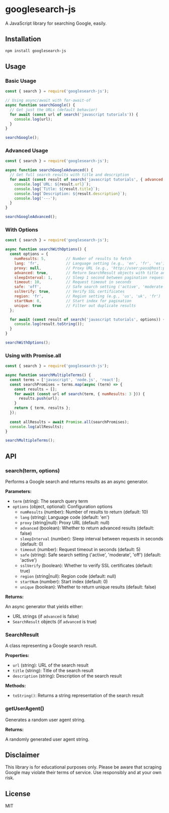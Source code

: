 # googlesearch-js

A JavaScript library for searching Google, easily.

## Installation

```bash
npm install googlesearch-js
```

## Usage

### Basic Usage

```javascript
const { search } = require('googlesearch-js');

// Using async/await with for-await-of
async function searchGoogle() {
  // Get just the URLs (default behavior)
  for await (const url of search('javascript tutorials')) {
    console.log(url);
  }
}

searchGoogle();
```

### Advanced Usage

```javascript
const { search } = require('googlesearch-js');

async function searchGoogleAdvanced() {
  // Get full search results with title and description
  for await (const result of search('javascript tutorials', { advanced: true })) {
    console.log(`URL: ${result.url}`);
    console.log(`Title: ${result.title}`);
    console.log(`Description: ${result.description}`);
    console.log('---');
  }
}

searchGoogleAdvanced();
```

### With Options

```javascript
const { search } = require('googlesearch-js');

async function searchWithOptions() {
  const options = {
    numResults: 5,         // Number of results to fetch
    lang: 'fr',            // Language setting (e.g., 'en', 'fr', 'es')
    proxy: null,           // Proxy URL (e.g., 'http://user:pass@host:port')
    advanced: true,        // Return SearchResult objects with title and description
    sleepInterval: 1,      // Sleep 1 second between pagination requests
    timeout: 10,           // Request timeout in seconds
    safe: 'off',           // Safe search setting ('active', 'moderate', 'off')
    sslVerify: true,       // Verify SSL certificates
    region: 'fr',          // Region setting (e.g., 'us', 'uk', 'fr')
    startNum: 0,           // Start index for pagination
    unique: true           // Filter out duplicate results
  };

  for await (const result of search('javascript tutorials', options)) {
    console.log(result.toString());
  }
}

searchWithOptions();
```

### Using with Promise.all

```javascript
const { search } = require('googlesearch-js');

async function searchMultipleTerms() {
  const terms = ['javascript', 'node.js', 'react'];
  const searchPromises = terms.map(async (term) => {
    const results = [];
    for await (const url of search(term, { numResults: 3 })) {
      results.push(url);
    }
    return { term, results };
  });
  
  const allResults = await Promise.all(searchPromises);
  console.log(allResults);
}

searchMultipleTerms();
```

## API

### search(term, options)

Performs a Google search and returns results as an async generator.

**Parameters:**

- `term` (string): The search query term
- `options` (object, optional): Configuration options
  - `numResults` (number): Number of results to return (default: 10)
  - `lang` (string): Language code (default: 'en')
  - `proxy` (string|null): Proxy URL (default: null)
  - `advanced` (boolean): Whether to return advanced results (default: false)
  - `sleepInterval` (number): Sleep interval between requests in seconds (default: 0)
  - `timeout` (number): Request timeout in seconds (default: 5)
  - `safe` (string): Safe search setting ('active', 'moderate', 'off') (default: 'active')
  - `sslVerify` (boolean): Whether to verify SSL certificates (default: true)
  - `region` (string|null): Region code (default: null)
  - `startNum` (number): Start index (default: 0)
  - `unique` (boolean): Whether to return unique results (default: false)

**Returns:**

An async generator that yields either:
- URL strings (if `advanced` is false)
- `SearchResult` objects (if `advanced` is true)

### SearchResult

A class representing a Google search result.

**Properties:**

- `url` (string): URL of the search result
- `title` (string): Title of the search result
- `description` (string): Description of the search result

**Methods:**

- `toString()`: Returns a string representation of the search result

### getUserAgent()

Generates a random user agent string.

**Returns:**

A randomly generated user agent string.

## Disclaimer

This library is for educational purposes only. Please be aware that scraping Google may violate their terms of service. Use responsibly and at your own risk.

## License

MIT